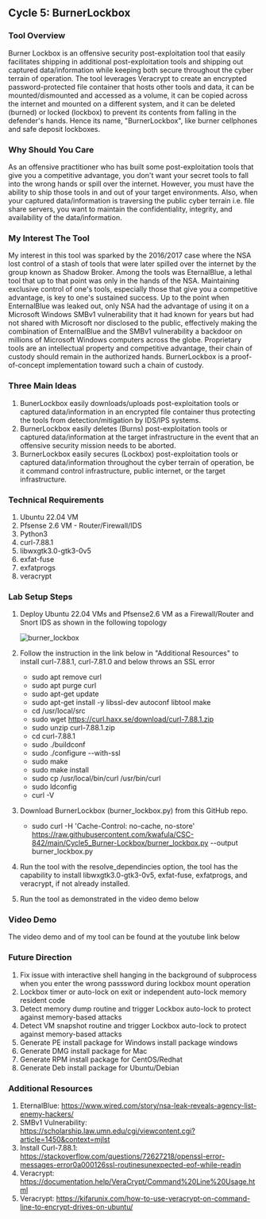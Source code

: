 
## Cycle 5: BurnerLockbox

### Tool Overview 
Burner Lockbox is an offensive security post-exploitation tool that easily facilitates shipping in additional post-exploitation tools and shipping out captured data/information while keeping both secure throughout the cyber terrain of operation. The tool leverages Veracrypt to create an encrypted password-protected file container that hosts other tools and data, it can be mounted/dismounted and accessed as a volume, it can be copied across the internet and mounted on a different system, and it can be deleted (burned) or locked (lockbox) to prevent its contents from falling in the defender's hands. Hence its name, "BurnerLockbox", like burner cellphones and safe deposit lockboxes.

### Why Should You Care 
As an offensive practitioner who has built some post-exploitation tools that give you a competitive advantage, you don't want your secret tools to fall into the wrong hands or spill over the internet. However, you must have the ability to ship those tools in and out of your target environments. Also, when your captured data/information is traversing the public cyber terrain i.e. file share servers, you want to maintain the confidentiality, integrity, and availability of the data/information.

### My Interest The Tool
My interest in this tool was sparked by the 2016/2017 case where the NSA lost control of a stash of tools that were later spilled over the internet by the group known as Shadow Broker. Among the tools was EternalBlue, a lethal tool that up to that point was only in the hands of the NSA. Maintaining exclusive control of one's tools, especially those that give you a competitive advantage, is key to one's sustained success. Up to the point when EnternalBlue was leaked out, only NSA had the advantage of using it on a Microsoft Windows SMBv1 vulnerability that it had known for years but had not shared with Microsoft nor disclosed to the public, effectively making the combination of EnternalBlue and the SMBv1 vulnerability a backdoor on millions of Microsoft Windows computers across the globe. Proprietary tools are an intellectual property and competitive advantage, their chain of custody should remain in the authorized hands. BurnerLockbox is a proof-of-concept implementation toward such a chain of custody.

### Three Main Ideas
1) BunerLockbox easily downloads/uploads post-exploitation tools or captured data/information in an encrypted file container thus protecting the tools from detection/mitigation by IDS/IPS systems.
2) BurnerLockbox easily deletes (Burns) post-exploitation tools or captured data/information at the target infrastructure in the event that an offensive security mission needs to be aborted.
3) BurnerLockbox easily secures (Lockbox) post-exploitation tools or captured data/information throughout the cyber terrain of operation, be it command control infrastructure, public internet, or the target infrastructure.

### Technical Requirements
1) Ubuntu 22.04 VM
2) Pfsense 2.6 VM - Router/Firewall/IDS
3) Python3 
4) curl-7.88.1
5) libwxgtk3.0-gtk3-0v5
6) exfat-fuse
7) exfatprogs
8) veracrypt

### Lab Setup Steps 
1) Deploy Ubuntu 22.04 VMs and Pfsense2.6 VM as a Firewall/Router and Snort IDS as shown in the following topology
   
   ![burner_lockbox](https://github.com/kwafula/CSC-842/assets/95890992/19d101b8-b82d-461f-86f7-28696dc7a08b)

3) Follow the instruction in the link below in "Additional Resources" to install curl-7.88.1, curl-7.81.0 and below throws an SSL error
   
   - sudo apt remove curl
   - sudo apt purge curl
   - sudo apt-get update
   - sudo apt-get install -y libssl-dev autoconf libtool make
   - cd /usr/local/src
   - sudo wget https://curl.haxx.se/download/curl-7.88.1.zip
   - sudo unzip curl-7.88.1.zip
   - cd curl-7.88.1
   - sudo ./buildconf
   - sudo ./configure --with-ssl 
   - sudo make
   - sudo make install
   - sudo cp /usr/local/bin/curl /usr/bin/curl
   - sudo ldconfig
   - curl -V
   
5) Download BurnerLockbox (burner_lockbox.py) from this GitHub repo.
   
   - sudo curl -H 'Cache-Control: no-cache, no-store' https://raw.githubusercontent.com/kwafula/CSC-842/main/Cycle5_Burner-Lockbox/burner_lockbox.py --output burner_lockbox.py
   
7) Run the tool with the resolve_dependincies option, the tool has the capability to install libwxgtk3.0-gtk3-0v5, exfat-fuse, exfatprogs, and veracrypt, if not already installed.
8) Run the tool as demonstrated in the video demo below

### Video Demo
The video demo and of my tool can be found at the youtube link below


### Future Direction 
1) Fix issue with interactive shell hanging in the background of subprocess when you enter the wrong passsword during lockbox mount operation
2) Lockbox timer or auto-lock on exit or independent auto-lock memory resident code
3) Detect memory dump routine and trigger Lockbox auto-lock to protect against memory-based attacks 
4) Detect VM snapshot routine and trigger Lockbox auto-lock to  protect against memory-based attacks 
5) Generate PE install package for Windows install package windows
6) Generate DMG install package for Mac
7) Generate RPM install package for CentOS/Redhat
8) Generate Deb install package for Ubuntu/Debian

### Additional Resources
1) EternalBlue:            https://www.wired.com/story/nsa-leak-reveals-agency-list-enemy-hackers/
2) SMBv1 Vulnerability:    https://scholarship.law.umn.edu/cgi/viewcontent.cgi?article=1450&context=mjlst
3) Install Curl-7.88.1:    https://stackoverflow.com/questions/72627218/openssl-error-messages-error0a000126ssl-routinesunexpected-eof-while-readin
4) Veracrypt:              https://documentation.help/VeraCrypt/Command%20Line%20Usage.html 
5) Veracrypt:              https://kifarunix.com/how-to-use-veracrypt-on-command-line-to-encrypt-drives-on-ubuntu/


